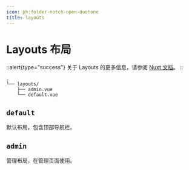 ```yaml
---
icon: ph:folder-notch-open-duotone
title: layouts
---
```


# Layouts 布局

::alert{type="success"}
关于 Layouts 的更多信息，请参阅 [Nuxt 文档](https://nuxt.com/docs/guide/directory-structure/layouts)。
::

```
.
└── layouts/
    ├── admin.vue
    └── default.vue
```

## `default`

默认布局，包含顶部导航栏。

## `admin`

管理布局，在管理页面使用。
